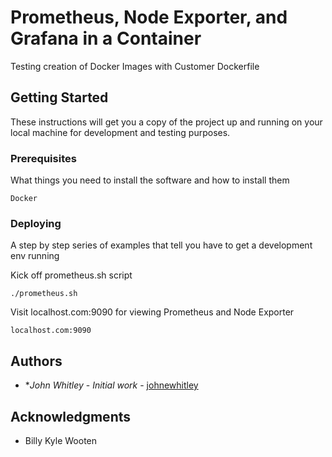 # Prometheus, Node Exporter, and Grafana in a Container

Testing creation of Docker Images with Customer Dockerfile

## Getting Started

These instructions will get you a copy of the project up and running on your local machine for development and testing purposes. 

### Prerequisites

What things you need to install the software and how to install them

```
Docker
```

### Deploying

A step by step series of examples that tell you have to get a development env running

Kick off prometheus.sh script

```
./prometheus.sh
```

Visit localhost.com:9090 for viewing Prometheus and Node Exporter
```
localhost.com:9090
```

## Authors

* **John Whitley* - *Initial work* - [johnewhitley](https://github.com/johnewhitley)

## Acknowledgments

* Billy Kyle Wooten
